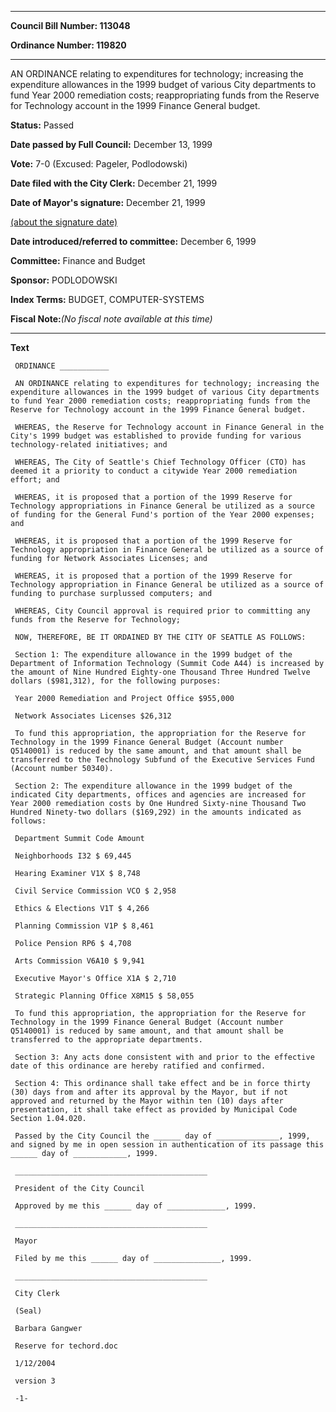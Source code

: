 

********

**Council Bill Number: 113048**
   
**Ordinance Number: 119820**
********

 AN ORDINANCE relating to expenditures for technology; increasing the expenditure allowances in the 1999 budget of various City departments to fund Year 2000 remediation costs; reappropriating funds from the Reserve for Technology account in the 1999 Finance General budget.

**Status:** Passed
   
**Date passed by Full Council:** December 13, 1999
   
**Vote:** 7-0 (Excused: Pageler, Podlodowski)
   
**Date filed with the City Clerk:** December 21, 1999
   
**Date of Mayor's signature:** December 21, 1999
   
[(about the signature date)](/~public/approvaldate.htm)
   
   
   
**Date introduced/referred to committee:** December 6, 1999
   
**Committee:** Finance and Budget
   
**Sponsor:** PODLODOWSKI
   
   
**Index Terms:** BUDGET, COMPUTER-SYSTEMS

**Fiscal Note:**_(No fiscal note available at this time)_

********

**Text**
   
```
 ORDINANCE ___________

 AN ORDINANCE relating to expenditures for technology; increasing the expenditure allowances in the 1999 budget of various City departments to fund Year 2000 remediation costs; reappropriating funds from the Reserve for Technology account in the 1999 Finance General budget.

 WHEREAS, the Reserve for Technology account in Finance General in the City's 1999 budget was established to provide funding for various technology-related initiatives; and

 WHEREAS, The City of Seattle's Chief Technology Officer (CTO) has deemed it a priority to conduct a citywide Year 2000 remediation effort; and

 WHEREAS, it is proposed that a portion of the 1999 Reserve for Technology appropriations in Finance General be utilized as a source of funding for the General Fund's portion of the Year 2000 expenses; and

 WHEREAS, it is proposed that a portion of the 1999 Reserve for Technology appropriation in Finance General be utilized as a source of funding for Network Associates Licenses; and

 WHEREAS, it is proposed that a portion of the 1999 Reserve for Technology appropriation in Finance General be utilized as a source of funding to purchase surplussed computers; and

 WHEREAS, City Council approval is required prior to committing any funds from the Reserve for Technology;

 NOW, THEREFORE, BE IT ORDAINED BY THE CITY OF SEATTLE AS FOLLOWS:

 Section 1: The expenditure allowance in the 1999 budget of the Department of Information Technology (Summit Code A44) is increased by the amount of Nine Hundred Eighty-one Thousand Three Hundred Twelve dollars ($981,312), for the following purposes:

 Year 2000 Remediation and Project Office $955,000

 Network Associates Licenses $26,312

 To fund this appropriation, the appropriation for the Reserve for Technology in the 1999 Finance General Budget (Account number Q5140001) is reduced by the same amount, and that amount shall be transferred to the Technology Subfund of the Executive Services Fund (Account number 50340).

 Section 2: The expenditure allowance in the 1999 budget of the indicated City departments, offices and agencies are increased for Year 2000 remediation costs by One Hundred Sixty-nine Thousand Two Hundred Ninety-two dollars ($169,292) in the amounts indicated as follows:

 Department Summit Code Amount

 Neighborhoods I32 $ 69,445

 Hearing Examiner V1X $ 8,748

 Civil Service Commission VCO $ 2,958

 Ethics & Elections V1T $ 4,266

 Planning Commission V1P $ 8,461

 Police Pension RP6 $ 4,708

 Arts Commission V6A10 $ 9,941

 Executive Mayor's Office X1A $ 2,710

 Strategic Planning Office X8M15 $ 58,055

 To fund this appropriation, the appropriation for the Reserve for Technology in the 1999 Finance General Budget (Account number Q5140001) is reduced by same amount, and that amount shall be transferred to the appropriate departments.

 Section 3: Any acts done consistent with and prior to the effective date of this ordinance are hereby ratified and confirmed.

 Section 4: This ordinance shall take effect and be in force thirty (30) days from and after its approval by the Mayor, but if not approved and returned by the Mayor within ten (10) days after presentation, it shall take effect as provided by Municipal Code Section 1.04.020.

 Passed by the City Council the ______ day of ______________, 1999, and signed by me in open session in authentication of its passage this ______ day of ____________, 1999.

 ___________________________________________

 President of the City Council

 Approved by me this ______ day of _____________, 1999.

 ___________________________________________

 Mayor

 Filed by me this ______ day of _______________, 1999.

 ___________________________________________

 City Clerk

 (Seal)

 Barbara Gangwer

 Reserve for techord.doc

 1/12/2004

 version 3

 -1-

```
